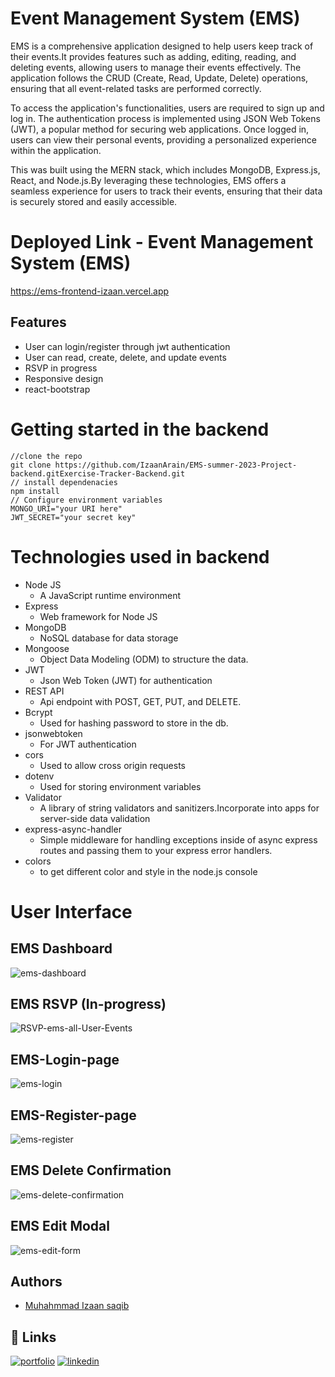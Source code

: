 # Event Management System (EMS)
EMS is a comprehensive application designed to help users keep track of their events.It provides features such as adding, editing, reading, and deleting events, allowing users to manage their events effectively. The application follows the CRUD (Create, Read, Update, Delete) operations, ensuring that all event-related tasks are performed correctly.

To access the application's functionalities, users are required to sign up and log in. The authentication process is implemented using JSON Web Tokens (JWT), a popular method for securing web applications. Once logged in, users can view their personal events, providing a personalized experience within the application.

This was built using the MERN stack, which includes MongoDB, Express.js, React, and Node.js.By leveraging these technologies, EMS offers a seamless experience for users to track their events, ensuring that their data is securely stored and easily accessible.

# Deployed Link - Event Management System (EMS)
https://ems-frontend-izaan.vercel.app

## Features

- User can login/register through jwt authentication
- User can read, create, delete, and update events
- RSVP in progress
- Responsive design
- react-bootstrap

# Getting started in the backend
    //clone the repo
    git clone https://github.com/IzaanArain/EMS-summer-2023-Project-backend.gitExercise-Tracker-Backend.git
    // install dependenacies
    npm install
    // Configure environment variables
    MONGO_URI="your URI here"
    JWT_SECRET="your secret key"

# Technologies used in backend
* Node JS
  * A JavaScript runtime environment
* Express
  * Web framework for Node JS
* MongoDB
  * NoSQL database for data storage
* Mongoose
  * Object Data Modeling (ODM) to structure the data.
* JWT
  * Json Web Token (JWT) for authentication
* REST API
  * Api endpoint with POST, GET, PUT, and DELETE.
* Bcrypt
  * Used for hashing password to store in the db.
* jsonwebtoken
  * For JWT authentication
* cors
  * Used to allow cross origin requests
* dotenv
  * Used for storing environment variables
* Validator
  * A library of string validators and sanitizers.Incorporate into apps for server-side data validation
* express-async-handler
  * Simple middleware for handling exceptions inside of async express routes and passing them to your express error handlers.
* colors
  * to get different color and style in the node.js console
# User Interface

## EMS Dashboard
![ems-dashboard](https://github.com/IzaanArain/EMS-summer-2023-Project-frontend/assets/102476680/cbf0b626-9817-4cb7-a580-cc5ec5544c5d)

## EMS RSVP (In-progress)
![RSVP-ems-all-User-Events](https://github.com/IzaanArain/EMS-summer-2023-Project-frontend/assets/102476680/8f762271-eaa6-40dc-bd51-a48a26724d55)

## EMS-Login-page
![ems-login](https://github.com/IzaanArain/EMS-summer-2023-Project-frontend/assets/102476680/028562dd-6f95-4a4b-ae62-303a5370744d)

## EMS-Register-page
![ems-register](https://github.com/IzaanArain/EMS-summer-2023-Project-frontend/assets/102476680/2248d6e7-8bcc-45ac-b726-d0bec330903d)

## EMS Delete Confirmation
![ems-delete-confirmation](https://github.com/IzaanArain/EMS-summer-2023-Project-frontend/assets/102476680/9fcba8a0-0d89-4c01-a1e9-753947664981)

## EMS Edit Modal
![ems-edit-form](https://github.com/IzaanArain/EMS-summer-2023-Project-frontend/assets/102476680/5076f7d6-37e3-47d1-ab28-6b88bf2bef40)

## Authors
- [Muhahmmad Izaan saqib](https://github.com/IzaanArain)


## 🔗 Links
[![portfolio](https://img.shields.io/badge/my_portfolio-000?style=for-the-badge&logo=ko-fi&logoColor=white)](https://github.com/IzaanArain)
[![linkedin](https://img.shields.io/badge/linkedin-0A66C2?style=for-the-badge&logo=linkedin&logoColor=white)](https://www.linkedin.com/in/izaan-saquib/)
